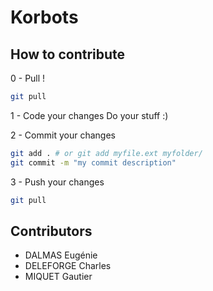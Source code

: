 # Korbots

## How to contribute

0 - Pull !
```bash
git pull
```
1 - Code your changes
Do your stuff :)

2 - Commit your changes
```bash
git add . # or git add myfile.ext myfolder/
git commit -m "my commit description"
```
3 - Push your changes
```bash
git pull
```

## Contributors

- DALMAS Eugénie
- DELEFORGE Charles
- MIQUET Gautier